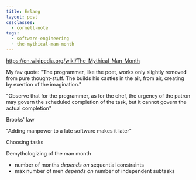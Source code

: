 ```yaml
---
title: Erlang
layout: post
cssclasses:
  - cornell-note
tags:
  - software-engineering
  - the-mythical-man-month
---
```


https://en.wikipedia.org/wiki/The_Mythical_Man-Month

My fav quote: "The programmer, like the poet, works only slightly removed from pure thought-stuff. The builds his castles in the air, from air, creating by exertion of the imagination."

"Observe that for the programmer, as for the chef, the urgency of the patron may govern the scheduled completion of the task, but it cannot govern the actual completion"

<aside>Brooks' law</aside>

"Adding manpower to a late software makes it later"

<aside>Choosing tasks</aside>

Demythologizing of the man month
* number of months *depends on* sequential constraints
* max number of men *depends on* number of independent subtasks

